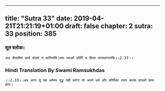 
---
title: "Sutra 33"
date: 2019-04-21T21:21:19+01:00
draft: false
chapter: 2
sutra: 33
position: 385
---
### मूल श्लोकः:
```
अथ चैत्त्वमिमं धर्म्यं संग्रामं न करिष्यसि।ततः स्वधर्मं कीर्तिं च हित्वा पापमवाप्स्यसि।।2.33।।

```

### Hindi Translation By Swami Ramsukhdas
```
।।2.33।।अब अगर तू यह धर्ममय युद्ध नहीं करेगा तो अपने धर्म और कीर्तिका त्याग करके पापको प्राप्त होगा।

```

